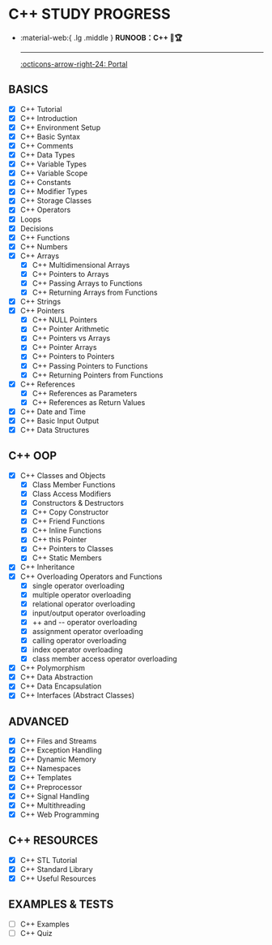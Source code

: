 # C++ STUDY PROGRESS

<div class="grid cards" markdown>

-   :material-web:{ .lg .middle } __RUNOOB：C++ 🎯🏆__

    ---

    [:octicons-arrow-right-24: <a href="https://www.runoob.com/cplusplus/cpp-tutorial.html" target="_blank"> Portal </a>](#)

</div>

## BASICS
- [x] C++ Tutorial
- [x] C++ Introduction
- [x] C++ Environment Setup
- [x] C++ Basic Syntax
- [x] C++ Comments
- [x] C++ Data Types
- [x] C++ Variable Types
- [x] C++ Variable Scope
- [x] C++ Constants
- [x] C++ Modifier Types
- [x] C++ Storage Classes
- [x] C++ Operators
- [x] Loops
- [x] Decisions
- [x] C++ Functions
- [x] C++ Numbers
- [x] C++ Arrays
  - [x] C++ Multidimensional Arrays
  - [x] C++ Pointers to Arrays
  - [x] C++ Passing Arrays to Functions
  - [x] C++ Returning Arrays from Functions
- [x] C++ Strings
- [x] C++ Pointers
  - [x] C++ NULL Pointers
  - [x] C++ Pointer Arithmetic
  - [x] C++ Pointers vs Arrays
  - [x] C++ Pointer Arrays
  - [x] C++ Pointers to Pointers
  - [x] C++ Passing Pointers to Functions
  - [x] C++ Returning Pointers from Functions
- [x] C++ References
  - [x] C++ References as Parameters
  - [x] C++ References as Return Values
- [x] C++ Date and Time
- [x] C++ Basic Input Output
- [x] C++ Data Structures

## C++ OOP
- [x] C++ Classes and Objects
  - [x] Class Member Functions
  - [x] Class Access Modifiers
  - [x] Constructors & Destructors
  - [x] C++ Copy Constructor
  - [x] C++ Friend Functions
  - [x] C++ Inline Functions
  - [x] C++ this Pointer
  - [x] C++ Pointers to Classes
  - [x] C++ Static Members
- [x] C++ Inheritance
- [x] C++ Overloading Operators and Functions
  - [x] single operator overloading
  - [x] multiple operator overloading
  - [x] relational operator overloading
  - [x] input/output operator overloading
  - [x] ++ and -- operator overloading
  - [x] assignment operator overloading
  - [x] calling operator overloading
  - [x] index operator overloading
  - [x] class member access operator overloading
- [x] C++ Polymorphism
- [x] C++ Data Abstraction
- [x] C++ Data Encapsulation
- [x] C++ Interfaces (Abstract Classes)

## ADVANCED
- [x] C++ Files and Streams
- [x] C++ Exception Handling
- [x] C++ Dynamic Memory
- [x] C++ Namespaces
- [x] C++ Templates
- [x] C++ Preprocessor
- [x] C++ Signal Handling
- [x] C++ Multithreading
- [x] C++ Web Programming
 
## C++ RESOURCES
- [x] C++ STL Tutorial
- [x] C++ Standard Library
- [x] C++ Useful Resources

## EXAMPLES & TESTS
- [ ] C++ Examples
- [ ] C++ Quiz